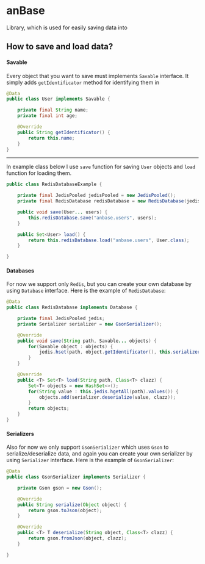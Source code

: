 # anBase
Library, which is used for easily saving data into
## How to save and load data?
#### Savable
Every object that you want to save must implements `Savable` interface.
It simply adds `getIdentificator` method for identifying them in
```java
@Data
public class User implements Savable {

    private final String name;
    private final int age;

    @Override
    public String getIdentificator() {
        return this.name;
    }
}
```

---
In example class below I use `save` function for saving `User` objects and `load` function for loading them.
```java
public class RedisDatabaseExample {

    private final JedisPooled jedisPooled = new JedisPooled();
    private final RedisDatabase redisDatabase = new RedisDatabase(jedisPooled);

    public void save(User... users) {
        this.redisDatabase.save("anbase.users", users);
    }

    public Set<User> load() {
        return this.redisDatabase.load("anbase.users", User.class);
    }

}
```

#### Databases
For now we support only `Redis`, but you can create your own database by using `Database` interface.
Here is the example of `RedisDatabase`:
```java
@Data
public class RedisDatabase implements Database {

    private final JedisPooled jedis;
    private Serializer serializer = new GsonSerializer();

    @Override
    public void save(String path, Savable... objects) {
        for(Savable object : objects) {
            jedis.hset(path, object.getIdentificator(), this.serializer.serialize(object));
        }
    }

    @Override
    public <T> Set<T> load(String path, Class<T> clazz) {
        Set<T> objects = new HashSet<>();
        for(String value : this.jedis.hgetAll(path).values()) {
            objects.add(serializer.deserialize(value, clazz));
        }
        return objects;
    }
}
```
#### Serializers
Also for now we only support `GsonSerializer` which uses `Gson` to serialize/deserialize data, and again you can create your own serializer by using `Serializer` interface.
Here is the example of `GsonSerializer`:
```java
@Data
public class GsonSerializer implements Serializer {

    private Gson gson = new Gson();

    @Override
    public String serialize(Object object) {
        return gson.toJson(object);
    }

    @Override
    public <T> T deserialize(String object, Class<T> clazz) {
        return gson.fromJson(object, clazz);
    }

}
```
